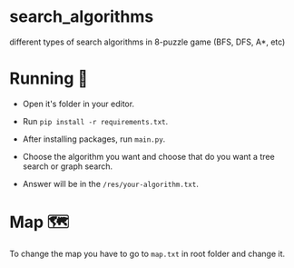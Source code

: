 # search_algorithms
different types of search algorithms in 8-puzzle game (BFS, DFS, A*, etc)

# Running 🏃
 - Open it's folder in your editor.

 - Run `pip install -r requirements.txt`.

 - After installing packages, run `main.py`.

 - Choose the algorithm you want and choose that do you want a tree search or graph search.

 - Answer will be in the `/res/your-algorithm.txt`.

# Map 🗺️
To change the map you have to go to `map.txt` in root folder and change it.
